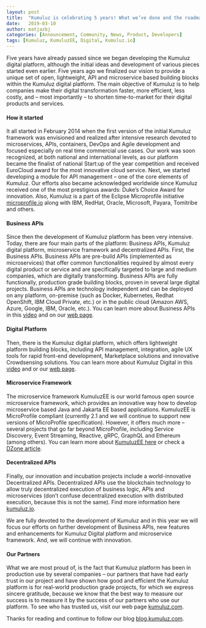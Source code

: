 ```yaml
---
layout: post
title:  "Kumuluz is celebrating 5 years! What we’ve done and the roadmap ahead"
date:   2019-03-10
author: matjazbj
categories: [Announcement, Community, News, Product, Developers]
tags: [Kumuluz, KumuluzEE, Digital, Kumuluz.io]
---
```


Five years have already passed since we began developing the Kumuluz digital platform, although the initial ideas and development of various pieces started even earlier. Five years ago we finalized our vision to provide a unique set of open, lightweight, API and microservice based building blocks within the Kumuluz digital platform. The main objective of Kumuluz is to help companies make their digital transformation faster, more efficient, less costly, and – most importantly – to shorten time-to-market for their digital products and services. 

<!--more-->

#### How it started
It all started in February 2014 when the first version of the initial Kumuluz framework was envisioned and realized after intensive research devoted to microservices, APIs, containers, DevOps and Agile development and focused especially on real time commercial use cases. Our work was soon recognized, at both national and international levels, as our platform became the finalist of national Start:up of the year competition and received EuroCloud award for the most innovative cloud service. Next, we started developing a module for API management – one of the core elements of Kumuluz. Our efforts also became acknowledged worldwide since Kumuluz received one of the most prestigious awards: Duke’s Choice Award for innovation. Also, Kumuluz is a part of the Eclipse Microprofile initiative [microprofile.io](https://microprofile.io/) along with IBM, RedHat, Oracle, Microsoft, Payara, Tomitribe and others.
#### Business APIs
Since then the development of Kumuluz platform has been very intensive. Today, there are four main parts of the platform: Business APIs, Kumuluz digital platform, microservice framework and decentralized APIs. First, the Business APIs. Business APIs are pre-build APIs (implemented as microservices) that offer common functionalities required by almost every digital product or service and are specifically targeted to large and medium companies, which are digitally transforming. Business APIs are fully functionally, production grade building blocks, proven in several large digital projects. Business APIs are technology independent and can be deployed on any platform, on-premise (such as Docker, Kubernetes, Redhat OpenShift, IBM Cloud Private, etc.) or in the public cloud (Amazon AWS, Azure, Google, IBM, Oracle, etc.). You can learn more about Business APIs in this [video](https://player.vimeo.com/video/295517084) and on our [web page](https://kumuluz.com/business-apis).
#### Digital Platform
Then, there is the Kumuluz digital platform, which offers lightweight platform building blocks, including API management, integration, agile UX tools for rapid front-end development, Marketplace solutions and innovative Crowdsensing solutions. You can learn more about Kumuluz Digital in this [video](https://vimeo.com/295128872) and or our [web page](https://kumuluz.com/digital-platform).
#### Microservice Framework
The microservice framework KumuluzEE is our world famous open source microservice framework, which provides an innovative way how to develop microservice based Java and Jakarta EE based applications. KumuluzEE is MicroProfile compliant (currently 2.1 and we will continue to support new versions of MicroProfile specification). 
However, it offers much more – several projects that go far beyond MicroProfile, including Service Discovery, Event Streaming, Reactive, gRPC, GraphQL and Ethereum (among others). You can learn more about [KumuluzEE here](https://ee.kumuluz.com/) or check a [DZone article](https://dzone.com/articles/java-ee-microprofile-with-kumuluzee).
#### Decentralized APIs
Finally, our innovation and incubation projects include a world-innovative Decentralized APIs. Decentralized APIs use the blockchain technology to allow truly decentralized execution of business logic, APIs and microservices (don’t confuse decentralized execution with distributed execution, because this is not the same). Find more information here [kumuluz.io](https://kumuluz.io/). 

We are fully devoted to the development of Kumuluz and in this year we will focus our efforts on further development of Business APIs, new features and enhancements for Kumuluz Digital platform and microservice framework. And, we will continue with innovation. 
#### Our Partners
What we are most proud of, is the fact that Kumuluz platform has been in production use by several companies – our partners that have had early trust in our project and have shown how good and efficient the Kumuluz platform is for real-world production grade projects, for which we express sincere gratitude, because we know that the best way to measure our success is to measure it by the success of our partners who use our platform. To see who has trusted us, visit our web page [kumuluz.com](https://kumuluz.com/).

Thanks for reading and continue to follow our blog [blog.kumuluz.com](https://blog.kumuluz.com/). 

